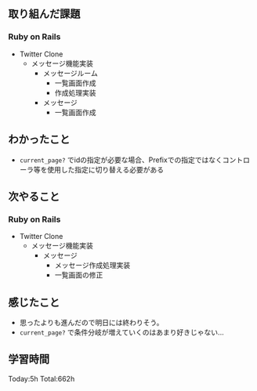 ## 取り組んだ課題
### Ruby on Rails
- Twitter Clone
  - メッセージ機能実装
    - メッセージルーム
      - 一覧画面作成
      - 作成処理実装
    - メッセージ
      - 一覧画面作成
## わかったこと
- `current_page?` でidの指定が必要な場合、Prefixでの指定ではなくコントローラ等を使用した指定に切り替える必要がある
## 次やること
### Ruby on Rails
- Twitter Clone
  - メッセージ機能実装
    - メッセージ
      - メッセージ作成処理実装
      - 一覧画面の修正
## 感じたこと
- 思ったよりも進んだので明日には終わりそう。
- `current_page?` で条件分岐が増えていくのはあまり好きじゃない...
## 学習時間
Today:5h Total:662h